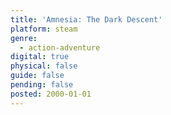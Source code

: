 ```yaml
---
title: 'Amnesia: The Dark Descent'
platform: steam
genre:
  - action-adventure
digital: true
physical: false
guide: false
pending: false
posted: 2000-01-01
---
```

